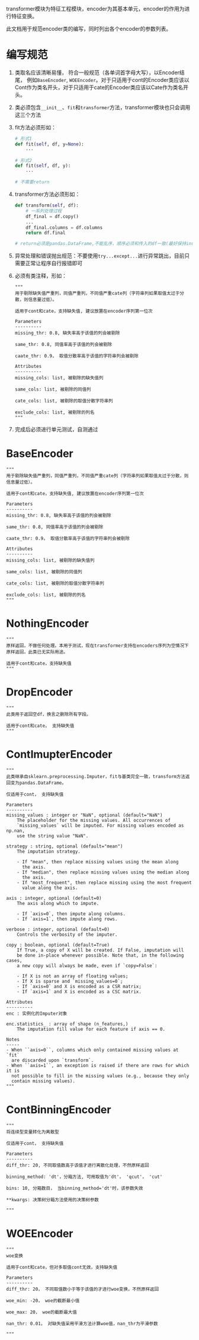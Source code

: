 transformer模块为特征工程模块，encoder为其基本单元，encoder的作用为进行特征变换。

此文档用于规范encoder类的编写，同时列出各个encoder的参数列表。

# 编写规范

1. 类取名应该清晰易懂， 符合一般规范（各单词首字母大写），以Encoder结尾， 例如`BaseEncoder`, `WOEEncoder`。对于只适用于cont的Encoder类应该以Cont作为类名开头，对于只适用于cate的Encoder类应该以Cate作为类名开头。

2. 类必须包含`__init__`、`fit`和`transformer`方法，transformer模块也只会调用这三个方法

3. fit方法必须形如：

   ```Python
   # 形式1
   def fit(self, df, y=None):
       ···
   
   # 形式2
   def fit(self, df, y):
       ···
   
   # 不需要return
   ```

   

4. transformer方法必须形如：

   ```python
   def transform(self, df):
       # 一系列处理过程
       df_final = df.copy()
       ...
       df_final.columns = df.columns
       return df.final
   
   # return必须是pandas.DataFrame,不能乱序，顺序必须和传入的df一致(最好保持index和传入的df一致，目前会在外部再做一次index对齐处理防止index不一致,最后列名也需要复原出来，因为某些方法会删掉列名)
   ```

   

5. 异常处理和错误抛出规范：不要使用`try...except...`进行异常跳出，目前只需要正常让程序自行报错即可

6. 必须有类注释，形如：

   ```
   """
   用于剔除缺失值严重列，同值严重列，不同值严重cate列（字符串列如果取值太过于分散，则信息量过低）。
   
   适用于cont和cate，支持缺失值, 建议放置在encoder序列第一位次
   
   Parameters
   ----------
   missing_thr: 0.8, 缺失率高于该值的列会被剔除
   
   same_thr: 0.8, 同值率高于该值的列会被剔除
   
   caate_thr: 0.9， 取值分散率高于该值的字符串列会被剔除
   
   Attributes
   ----------
   missing_cols: list, 被剔除的缺失值列
   
   same_cols: list, 被剔除的同值列
   
   cate_cols: list, 被剔除的取值分散字符串列
   
   exclude_cols: list, 被剔除的列名
   """
   ```

7. 完成后必须进行单元测试，自测通过

# BaseEncoder

```
"""
用于剔除缺失值严重列，同值严重列，不同值严重cate列（字符串列如果取值太过于分散，则信息量过低）。

适用于cont和cate，支持缺失值, 建议放置在encoder序列第一位次

Parameters
----------
missing_thr: 0.8, 缺失率高于该值的列会被剔除

same_thr: 0.8, 同值率高于该值的列会被剔除

caate_thr: 0.9， 取值分散率高于该值的字符串列会被剔除

Attributes
----------
missing_cols: list, 被剔除的缺失值列

same_cols: list, 被剔除的同值列

cate_cols: list, 被剔除的取值分散字符串列

exclude_cols: list, 被剔除的列名
"""
```

# NothingEncoder

```
"""
原样返回，不做任何处理。本用于测试，现在transformer支持在encoders序列为空情况下原样返回，此类已无实际用途。

适用于cont和cate，支持缺失值
"""
```

# DropEncoder

```
"""
此类用于返回空df，换言之删除所有字段。

适用于cont和cate， 支持缺失值
"""
```

# ContImupterEncoder

```
"""
此类继承自sklearn.preprocessing.Imputer，fit与基类完全一致，transform方法返回变为pandas.DataFrame。

仅适用于cont， 支持缺失值

Parameters
----------
missing_values : integer or "NaN", optional (default="NaN")
    The placeholder for the missing values. All occurrences of
    `missing_values` will be imputed. For missing values encoded as np.nan,
    use the string value "NaN".

strategy : string, optional (default="mean")
    The imputation strategy.

    - If "mean", then replace missing values using the mean along
      the axis.
    - If "median", then replace missing values using the median along
      the axis.
    - If "most_frequent", then replace missing using the most frequent
      value along the axis.

axis : integer, optional (default=0)
    The axis along which to impute.

    - If `axis=0`, then impute along columns.
    - If `axis=1`, then impute along rows.

verbose : integer, optional (default=0)
    Controls the verbosity of the imputer.

copy : boolean, optional (default=True)
    If True, a copy of X will be created. If False, imputation will
    be done in-place whenever possible. Note that, in the following cases,
    a new copy will always be made, even if `copy=False`:

    - If X is not an array of floating values;
    - If X is sparse and `missing_values=0`;
    - If `axis=0` and X is encoded as a CSR matrix;
    - If `axis=1` and X is encoded as a CSC matrix.

Attributes
----------
enc : 实例化的Imputer对象

enc.statistics_ : array of shape (n_features,)
    The imputation fill value for each feature if axis == 0.

Notes
-----
- When ``axis=0``, columns which only contained missing values at `fit`
  are discarded upon `transform`.
- When ``axis=1``, an exception is raised if there are rows for which it is
  not possible to fill in the missing values (e.g., because they only
  contain missing values).    
"""
```

# ContBinningEncoder

```
"""
将连续型变量转化为离散型

仅适用于cont， 支持缺失值

Parameters
----------
diff_thr: 20, 不同取值数高于该值才进行离散化处理，不然原样返回

binning_method: 'dt'，分箱方法, 可用取值为'dt'， 'qcut'， 'cut'

bins: 10, 分箱数目， 当binning_method='dt'时，该参数失效

**kwargs: 决策树分箱方法使用的决策树参数

"""
```

# WOEEncoder

```
"""
woe变换

适用于cont和cate，但对多取值cont无效，支持缺失值

Parameters
----------
diff_thr: 20， 不同取值数小于等于该值的才进行woe变换，不然原样返回

woe_min: -20， woe的截断最小值

woe_max: 20， woe的截断最大值

nan_thr: 0.01， 对缺失值采用平滑方法计算woe值，nan_thr为平滑参数

"""
```